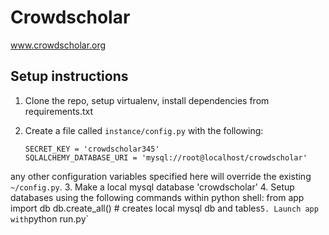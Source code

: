 Crowdscholar
============
www.crowdscholar.org

Setup instructions
------------
 1. Clone the repo, setup virtualenv, install dependencies from requirements.txt
 2. Create a file called `instance/config.py` with the following:

        SECRET_KEY = 'crowdscholar345'
        SQLALCHEMY_DATABASE_URI = 'mysql://root@localhost/crowdscholar'

any other configuration variables specified here will override the existing `~/config.py`.
 3. Make a local mysql database 'crowdscholar'
 4. Setup databases using the following commands within python shell:
        from app import db
        db.create_all()  # creates local mysql db and tables`
 5. Launch app with `python run.py`
